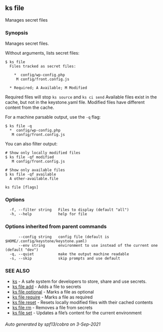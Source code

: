 ## ks file

Manages secret files

### Synopsis

Manages secret files.

Without arguments, lists secret files:
```
$ ks file
  Files tracked as secret files:

    *  config/wp-config.php
     M config/front.config.js

  * Required; A Available; M Modified
```

Required files will stop `ks source` and `ks ci send`
Available files exist in the cache, but not in the keystone.yaml file.
Modified files have different content from the cache.

For a machine parsable output, use the `-q` flag:
```
$ ks file -q
  *  config/wp-config.php
   M config/front.config.js
```

You can also filter output:
```
# Show only locally modified files
$ ks file -qf modified
   M config/front.config.js

# Show only available files
$ ks file -qf available
  A other-available.file
```


```
ks file [flags]
```

### Options

```
  -f, --filter string   Files to display (default "all")
  -h, --help            help for file
```

### Options inherited from parent commands

```
      --config string   config file (default is $HOME/.config/keystone/keystone.yaml)
      --env string      environment to use instead of the current one (default "dev")
  -q, --quiet           make the output machine readable
  -s, --skip            skip prompts and use default
```

### SEE ALSO

* [ks](ks.md)	 - A safe system for developers to store, share and use secrets.
* [ks file add](ks_file_add.md)	 - Adds a file to secrets
* [ks file optional](ks_file_optional.md)	 - Marks a file as optional
* [ks file require](ks_file_require.md)	 - Marks a file as required
* [ks file reset](ks_file_reset.md)	 - Resets locally modified files with their cached contents
* [ks file rm](ks_file_rm.md)	 - Removes a file from secrets
* [ks file set](ks_file_set.md)	 - Updates a file’s content for the current environment

###### Auto generated by spf13/cobra on 3-Sep-2021
